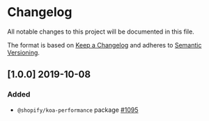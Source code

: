 # Changelog

All notable changes to this project will be documented in this file.

The format is based on [Keep a Changelog](http://keepachangelog.com/en/1.0.0/)
and adheres to [Semantic Versioning](http://semver.org/spec/v2.0.0.html).

## [1.0.0] 2019-10-08

### Added

- `@shopify/koa-performance` package [#1095](https://github.com/Shopify/quilt/pull/1095)
